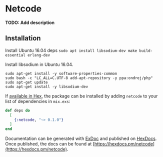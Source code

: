 # Netcode

**TODO: Add description**

## Installation

Install Ubuntu 16.04 deps `sudo apt install libsodium-dev make build-essential erlang-dev`

Install libsodium in Ubuntu 16.04. 
```
sudo apt-get install -y software-properties-common
sudo bash -c "LC_ALL=C.UTF-8 add-apt-repository -y ppa:ondrej/php"
sudo apt-get update
sudo apt-get install -y libsodium-dev
```

If [available in Hex](https://hex.pm/docs/publish), the package can be installed
by adding `netcode` to your list of dependencies in `mix.exs`:

```elixir
def deps do
  [
    {:netcode, "~> 0.1.0"}
  ]
end
```

Documentation can be generated with [ExDoc](https://github.com/elixir-lang/ex_doc)
and published on [HexDocs](https://hexdocs.pm). Once published, the docs can
be found at [https://hexdocs.pm/netcode](https://hexdocs.pm/netcode).

